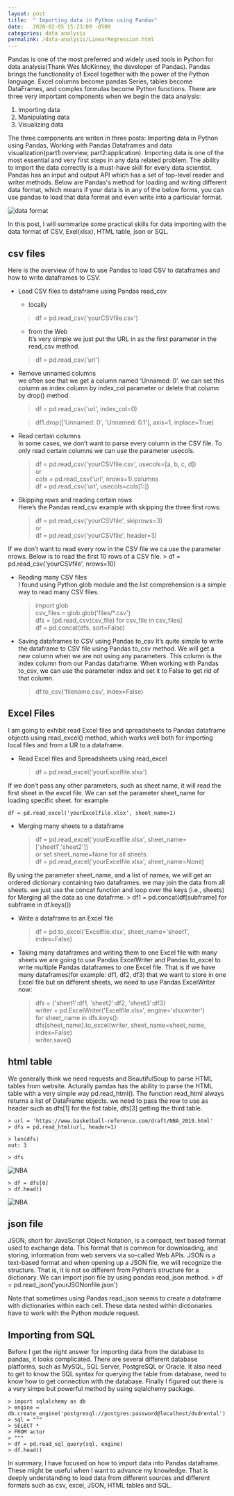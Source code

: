 ```yaml
---
layout: post
title:  " Importing data in Python using Pandas"
date:   2020-02-05 15:23:09 -0500
categories: data analysis
permalink: /data-analysis/LinearRegression.html
---
```

Pandas is one of the most preferred and widely used tools in Python for data analysis(Thank Wes McKinney, the developer of Pandas). Pandas brings the functionality of Excel together with the power of the Python language. Excel columns become pandas Series, tables become DataFrames, and complex formulas become Python functions. There are three very important components when we begin the data analysis:  
1. Importing data
2. Manipulating data
3. Visualizing data

The three components are writen in three posts: Importing data in Python using Pandas, Working with Pandas Dataframes and data visualization(part1:overview, part2:application). Importing data is one of the most essential and very first steps in any data related problem. The ability to import the data correctly is a must-have skill for every data scientist. Pandas has an input and output API which has a set of top-level reader and writer methods. Below are Pandas's method for loading and writing different data format, which means if your data is in any of the below forms, you can use pandas to load that data format and even write into a particular format.

![data format](C://Users/meitao/crayai/images/dataformat.png "Pandas's method for loading and writing diffrent  data format" )

In this post, I will summarize some practical skills for data importing with the data format of CSV, Exel(xlsx), HTML table, json or SQL. 

## csv files

Here is the overview of how to use Pandas to load CSV to dataframes and how to write dataframes to CSV.   
- Load CSV files to dataframe using  Pandas read_csv  
    - locally   
    > df = pd.read_csv('yourCSVfile.csv')    
    - from the Web  
     It’s very simple we just put the URL in as the first parameter in the read_csv method.  
     > df = pd.read_csv('url')
- Remove unnamed columns  
we often see that we get a column named ‘Unnamed: 0’. we can set this column as index column by index_col parameter or delete that column by drop() method.  
    > df = pd.read_csv('url', index_col=0)  
    
    > df1.drop(['Unnamed: 0', 'Unnamed: 0.1'], axis=1, inplace=True)  
- Read certain columns  
In some cases, we don’t want to parse every column in the CSV file. To only read certain columns we can use the parameter usecols.  

    > df = pd.read_csv('yourCSVfile.csv', usecols=[a, b, c, d])  
    > or  
    > cols = pd.read_csv('url', nrows=1).columns  
    > df = pd.read_csv('url', usecols=cols[1:])  

- Skipping rows and reading certain rows  
Here’s the Pandas read_csv example with skipping the three first rows:  
    > df = pd.read_csv('yourCSVfile', skiprows=3)  
    > or  
    > df = pd.read_csv('yourCSVfile', header=3) 
    
If we don’t want to read every row in the CSV file we ca use the parameter nrows.  Below is to read the first 10 rows of a CSV file.
    > df = pd.read_csv('yourCSVfile', nrows=10)  

- Reading many CSV files  
I found using Python glob module and the list comprehension is a simple way to read many CSV files.

    > import glob  
    > csv_files = glob.glob('files/*.csv')  
    > dfs = [pd.read_csv(csv_file) for csv_file in csv_files]   
    > df = pd.concat(dfs, sort=False)  

- Saving dataframes to CSV using Pandas to_csv
It’s quite simple to write the dataframe to CSV file using Pandas to_csv method.  We will get a new column when we are not using any parameters. This column is the index column from our Pandas dataframe. When working with Pandas to_csv, we can use the parameter index and set it to False to get rid of that column.  

    > df.to_csv('filename.csv', index=False)

##  Excel Files

I am going to exhibit read Excel files and spreadsheets to Pandas dataframe objects using read_excel() method, which works well both for importing local files and from a UR to a dataframe.

- Read Excel files and Spreadsheets using read_excel  
    > df = pd.read_excel('yourExcelfile.xlsx') 
     
If we don’t pass any other parameters, such as sheet name, it will read the first sheet in the excel file. We can set the parameter sheet_name for loading specific sheet. for example  

    df = pd.read_excel('yourExcelfile.xlsx', sheet_name=1)  
   
- Merging many sheets to a dataframe  
    > df = pd.read_excel('yourExcelfile.xlsx', sheet_name=['sheet1','sheet2'])   
    > or set sheet_name=None for all sheets.  
    > df = pd.read_excel('yourExcelfile.xlsx', sheet_name=None) 
    
By using the parameter sheet_name, and a list of names, we will get an ordered dictionary containing two dataframes. we may join the data from all sheets.  we just use the concat function and loop over the keys (i.e., sheets) for Merging all the data as one datafrme. 
    > df1 = pd.concat(df[subframe] for subframe in df.keys())  
    
- Write a dataframe to an Excel file
     > df = pd.to_excel('Excelfile.xlsx', sheet_name='sheet1', index=False)  
     
- Taking many dataframes and writing them to one Excel file with many sheets 
we are going to use Pandas ExcelWriter and Pandas to_excel to write multiple Pandas dataframes to one Excel file. That is if we have many dataframes(for example: df1, df2, df3) that we want to store in one Excel file but on different sheets, we need to use Pandas ExcelWriter now:

    > dfs = {'sheet1':df1, 'sheet2':df2, 'sheet3':df3}   
    > writer = pd.ExcelWriter('Excelfile.xlsx', engine='xlsxwriter')   
    > for sheet_name in dfs.keys():   
        dfs[sheet_name].to_excel(writer, sheet_name=sheet_name, index=False)   
    > writer.save()  
    
## html table
We generally think we need requests and BeautifulSoup to parse HTML tables from website. Acturally pandas has the ability to parse the HTML table with a very simple way pd.read_html(). The function read_html always returns a list of DataFrame objects.  we need to pass the row to use as header such as dfs[1] for the fist table, dfs[3] getting the third table.

    > url = 'https://www.basketball-reference.com/draft/NBA_2019.html' 
    > dfs = pd.read_html(url, header=1)
    
    > len(dfs)  
    out: 3
    
    > dfs  

![NBA](C://Users/meitao/crayai/images/NBAlist.png "NBAlist" )


    
    > df = dfs[0]  
    > df.head()  
    
 ![NBA](C://Users/meitao/crayai/images/NBAtable.png "NBAlist" )

## json file  
JSON, short for JavaScript Object Notation, is a compact, text based format used to exchange data. This format that is common for downloading, and storing, information from web servers via so-called Web APIs. JSON is a text-based format and  when opening up a JSON file, we will recognize the structure. That is, it is not so different from Python’s structure for a dictionary.  We can import json file by using pandas read_json method.
    > df = pd.read_json('yourJSONonfile.json')
    
Note that sometimes using Pandas read_json seems to create a dataframe with dictionaries within each cell. These data nested within dictionaries have to work with the Python module request.  


## Importing from SQL  

Before I get the right answer for importing data from the database to pandas, it looks complicated.  There are several different database platforms, such as MySQL, SQL Server, PostgreSQL or Oracle. It also need to get to know the SQL syntax for querying the table from database, need to know how to get connection with the database. Finally I figured out there is a very simpe but powerful method by using sqlalchemy package.

    > import sqlalchemy as db  
    > engine = db.create_engine('postgresql://postgres:password@localhost/dvdrental')  
    > sql = """  
    > SELECT *  
    > FROM actor  
    > """  
    > df = pd.read_sql_query(sql, engine)  
    > df.head()



In summary, I have focused on how to import data into Pandas dataframe. These might be useful when I want to advance my knowledge. That is deeply understanding to load data from different sources and different formats such as csv, excel, JSON, HTML tables and SQL.